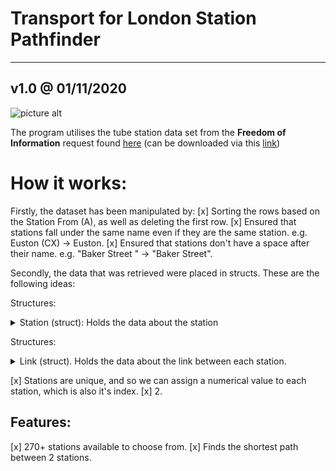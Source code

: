 # Transport for London Station Pathfinder #
---
## v1.0 @ 01/11/2020
![picture alt](https://i.ibb.co/D1jGdsm/tfl-logo3.png "TFL")

The program utilises the tube station data set from the __Freedom of Information__ request found [here](https://www.whatdotheyknow.com/request/distance_between_adjacent_underg#incoming-5516) (can be downloaded via this [link](https://www.whatdotheyknow.com/request/1779/response/5516/attach/3/Inter%20station%20database.xls?cookie_passthrough=1))

# How it works:
Firstly, the dataset has been manipulated by:
[x] Sorting the rows based on the Station From (A), as well as deleting the first row.
[x] Ensured that stations fall under the same name even if they are the same station. e.g. Euston (CX) → Euston.
[x] Ensured that stations don't have a space after their name. e.g. "Baker Street " → "Baker Street".



Secondly, the data that was retrieved were placed in structs. These are the following ideas:

Structures:
<details><summary> Station (struct): Holds the data about the station </summary><p>
    
    a. id: The index that station has in the array.
    b. name: Holds the name of the station.
    c. links_exhausted: Flag (1 or 0), that indicates whether or not the links from the stations are already in the priority queue.
    d. links: An array of type link that holds data about each link from the station.
    
    ... // The following is data about the path that the dijkstra algorithm uses.
    
    e. from_station: The shortest path from the "starting station" to this station, comes from this station (...→ from_station → id).
    f. from_line: Holds the string of the name of line.
    g. time: Holds the time taken to reach this station.
</p></details>

Structures:
<details><summary> Link (struct). Holds the data about the link between each station. </summary><p>
    
   a. **to_station**: If it holds is -2 then the link doesn't exist. if it's -1 means the to_station (id) still needs to be found.
   b. **time**: Holds the time it takes to travel from the station holding the link to the to_station.
   c. **distance**: Holds the distance between the from the station holding the link and the to_station.
   d. **line**: Holds the name of the line that this link uses.
   e. **destination**: Holds the name of the to_station. Used to fetch the to_station after all the stations have retrieved the required data.
   f. **direction**: Direction of where the train is going (Northbound, Southbound, Eastbound, Westbound etc.)
</p></details>


[x] Stations are unique, and so we can assign a numerical value to each station, which is also it's index.
[x]
2. 

Features:
-------- 
[x] 270+ stations available to choose from.
[x] Finds the shortest path between 2 stations.



    



